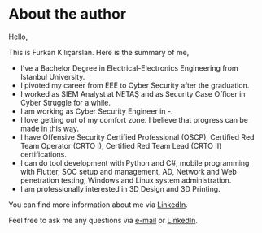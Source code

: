 # About the author

Hello,

This is Furkan Kılıçarslan. Here is the summary of me,

* I've a Bachelor Degree in Electrical-Electronics Engineering from Istanbul University.
* I pivoted my career from EEE to Cyber Security after the graduation.
* I worked as SIEM Analyst at NETAŞ and as Security Case Officer in Cyber Struggle for a while.
* I am working as Cyber Security Engineer in -.
* I love getting out of my comfort zone. I believe that progress can be made in this way.
* I have Offensive Security Certified Professional (OSCP), Certified Red Team Operator (CRTO I), Certified Red Team Lead (CRTO II) certifications.
* I can do tool development with Python and C#, mobile programming with Flutter, SOC setup and management, AD, Network and Web penetration testing, Windows and Linux system administration.
* I am professionally interested in 3D Design and 3D Printing.

You can find more information about me via [LinkedIn](https://www.linkedin.com/in/furkankilicarslan).

Feel free to ask me any questions via [e-mail](mailto:furkankilicarslan@pm.me) or [LinkedIn](https://www.linkedin.com/in/furkankilicarslan/).

